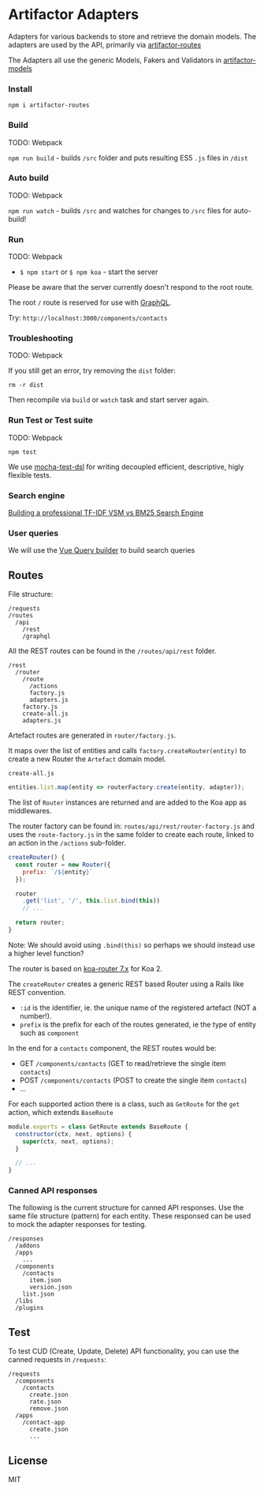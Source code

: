 # Artifactor Adapters

Adapters for various backends to store and retrieve the domain models. The adapters are used by the API, primarily via [artifactor-routes](https://github.com/kristianmandrup/artifactor-routes)

The Adapters all use the generic Models, Fakers and Validators in [artifactor-models](https://github.com/kristianmandrup/artifactor-models)

### Install

`npm i artifactor-routes`

### Build
TODO: Webpack

`npm run build` - builds `/src` folder and puts resulting ES5 `.js` files in `/dist`

### Auto build
TODO: Webpack

`npm run watch` - builds `/src` and watches for changes to `/src` files for auto-build!

### Run
TODO: Webpack

- `$ npm start` or `$ npm koa` - start the server

Please be aware that the server currently doesn't respond to the root route. 

The root `/` route is reserved for use with [GraphQL](http://dev.apollodata.com/).

Try: `http://localhost:3000/components/contacts`

### Troubleshooting
TODO: Webpack

If you still get an error, try removing the `dist` folder:

`rm -r dist`

Then recompile via `build` or `watch` task and start server again.

### Run Test or Test suite
TODO: Webpack

`npm test`

We use [mocha-test-dsl](https://www.npmjs.com/package/mocha-test-dsl) for writing decoupled efficient, descriptive, higly flexible tests.

### Search engine

[Building a professional TF-IDF VSM vs BM25 Search Engine](https://vuejsfeed.com/blog/how-to-build-a-search-engine-with-vue-js)

### User queries
We will use the [Vue Query builder](https://github.com/dabernathy89/vue-query-builder/) to build search queries

## Routes

File structure:

```
/requests
/routes
  /api
    /rest
    /graphql
```

All the REST routes can be found in the `/routes/api/rest` folder. 

```
/rest
  /router
    /route
      /actions
      factory.js
      adapters.js
    factory.js
    create-all.js
    adapters.js
```

Artefact routes are generated in `router/factory.js`.

It maps over the list of entities and calls `factory.createRouter(entity)` to 
create a new Router the `Artefact` domain model. 

`create-all.js`

```js
entities.list.map(entity => routerFactory.create(entity, adapter));
```

The list of `Router` instances are returned and are added to the Koa app as middlewares.

The router factory can be found in: `routes/api/rest/router-factory.js` and uses the `route-factory.js` in the same folder to create each route, linked to an action in the `/actions` sub-folder.

```js
createRouter() {
  const router = new Router({
    prefix: `/${entity}`
  });

  router
    .get('list', '/', this.list.bind(this))
    // ...

  return router;
}
```

Note: We should avoid using `.bind(this)` so perhaps we should instead use a higher level function?

The router is based on [koa-router 7.x](https://www.npmjs.com/package/koa-router) for Koa 2.

The `createRouter` creates a generic REST based Router using a Rails like REST convention.

- `:id` is the identifier, ie. the unique name of the registered artefact (NOT a number!).
- `prefix` is the prefix for each of the routes generated, ie the type of entity such as `component`

In the end for a `contacts` component, the REST routes would be:
- GET `/components/contacts` (GET to read/retrieve the single item `contacts`)
- POST `/components/contacts` (POST to create the single item `contacts`)  
- ...

For each supported action there is a class, such as `GetRoute` for the `get` action, which extends `BaseRoute`

```js
module.exports = class GetRoute extends BaseRoute {
  constructor(ctx, next, options) {    
    super(ctx, next, options);
  }

  // ...
}
```

### Canned API responses

The following is the current structure for canned API responses.
Use the same file structure (pattern) for each entity. These responsed can be used to mock the adapter responses for testing.

```
/responses
  /addons
  /apps
    ...
  /components
    /contacts
      item.json
      version.json
    list.json
  /libs
  /plugins
```

## Test

To test CUD (Create, Update, Delete) API functionality, you can use the canned requests in `/requests`:

```
/requests
  /components
    /contacts
      create.json
      rate.json
      remove.json
  /apps
    /contact-app
      create.json
      ...
```

## License

MIT